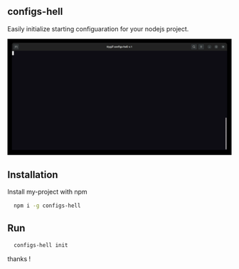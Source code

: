 ## configs-hell

Easily initialize starting configuaration for your nodejs project.

<img src="tty.gif" width="688">

## Installation

Install my-project with npm

```bash
  npm i -g configs-hell
```

## Run

```bash
  configs-hell init
```

thanks !
